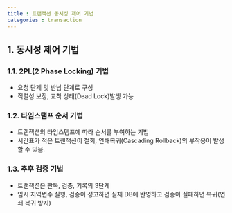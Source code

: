 ```yaml
---
title : 트랜잭션 동시성 제어 기법
categories : transaction
---
```



## 1. 동시성 제어 기법

### 1.1. 2PL(2 Phase Locking) 기법

- 요청 단계 및 반납 단계로 구성
- 직렬성 보장, 교착 상태(Dead Lock)발생 가능

### 1.2. 타임스탬프 순서 기법

- 트랜잭션의 타임스탬프에 따라 순서를 부여하는 기법
- 시간표가 적은 트랜잭션이 철회, 연쇄복귀(Cascading Rollback)의 부작용이 발생할 수 있음.


### 1.3. 추후 검증 기법

- 트랜잭션은 판독, 검증, 기록의 3단계
- 임시 지역변수 실행, 검증이 성고하면 실재 DB에 반영하고 검증이 실패하면 복귀(연쇄 복귀 방지)